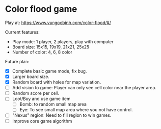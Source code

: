 # Color flood game

Play at: https://www.vungocbinh.com/color-flood/#/

Current features:
- Play mode: 1 player, 2 players, play with computer
- Board size: 15x15, 19x19, 21x21, 25x25
- Number of color: 4, 6, 8 color

Future plan:
- [x] Complete basic game mode, fix bug.
- [x] Larger board size.
- [x] Random board with holes for map variation.
- [ ] Add vision to game: Player can only see cell color near the player area.
- [ ] Random score per cell.
- [ ] Loot/Buy and use game item
    + [ ] Bomb: to random small map area
    + [ ] Eye: To see small map area where you not have control.
- [ ] "Nexus" region: Need to fill region to win games.
- [ ] Improve core game algorithm
